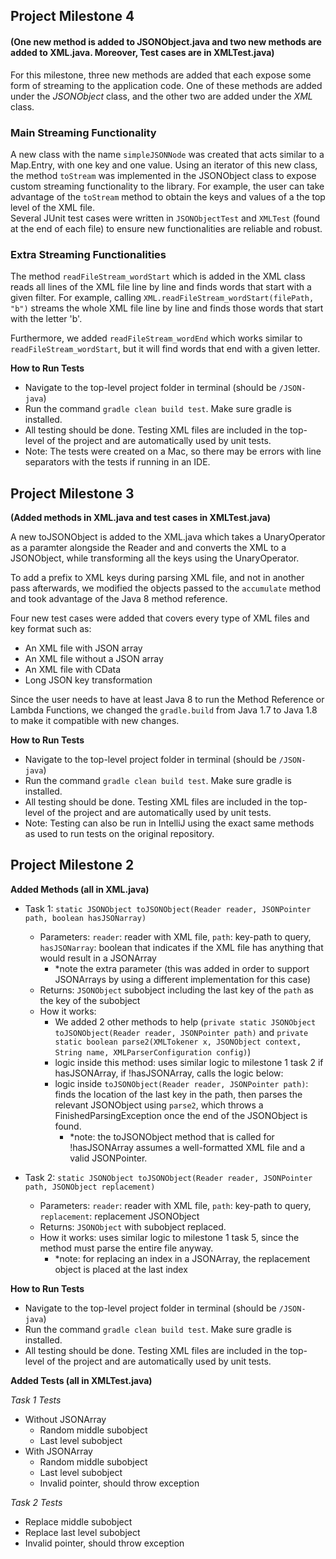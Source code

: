 ## Project Milestone 4

#### (One new method is added to JSONObject.java and two new methods are added to XML.java. Moreover, Test cases are in XMLTest.java)

For this milestone, three new methods are added that each expose some form of streaming to the application code.
One of these methods are added under the _JSONObject_ class, and the other two are added under the _XML_ class.

### Main Streaming Functionality
A new class with the name `simpleJSONNode` was created that acts similar to a Map.Entry, with one key and one value. Using an iterator of this new class, the method `toStream` was implemented in the JSONObject class to expose custom streaming functionality
to the library. For example, the user can take advantage of the `toStream` method to obtain the keys and values of a the top level of the XML file.  
Several JUnit test cases were written in `JSONObjectTest` and `XMLTest` (found at the end of each file) to ensure new functionalities are reliable and robust.


### Extra Streaming Functionalities
The method `readFileStream_wordStart` which is added in the XML class reads all lines of the XML file line by line and finds words that start with a given filter.
For example, calling `XML.readFileStream_wordStart(filePath, "b")` streams the whole XML file line by line and finds those words that start with the letter 'b'.

Furthermore, we added `readFileStream_wordEnd` which works similar to `readFileStream_wordStart`, but it will find words that end with a given letter.

**How to Run Tests**
- Navigate to the top-level project folder in terminal (should be `/JSON-java`)
- Run the command `gradle clean build test`. Make sure gradle is installed.
- All testing should be done. Testing XML files are included in the top-level of the project and are automatically used by unit tests.
- Note: The tests were created on a Mac, so there may be errors with line separators with the tests if running in an IDE.


**Project Milestone 3**
--
**(Added methods in XML.java and test cases in XMLTest.java)**

A new toJSONObject is added to the XML.java which takes a UnaryOperator as a paramter alongside the Reader and and converts the XML to a JSONObject, while transforming all the keys using the UnaryOperator.

To add a prefix to XML keys during parsing XML file, and not in another pass afterwards, we modified the objects passed to the `accumulate` method and took advantage of the Java 8 method reference.

Four new test cases were added that covers every type of XML files and key format such as:

- An XML file with JSON array
- An XML file without a JSON array
- An XML file with CData
- Long JSON key transformation

Since the user needs to have at least Java 8 to run the Method Reference or Lambda Functions, we changed the `gradle.build` from Java 1.7 to Java 1.8 to make it compatible with new changes.

**How to Run Tests**
- Navigate to the top-level project folder in terminal (should be `/JSON-java`)
- Run the command `gradle clean build test`. Make sure gradle is installed.
- All testing should be done. Testing XML files are included in the top-level of the project and are automatically used by unit tests.
- Note: Testing can also be run in IntelliJ using the exact same methods as used to run tests on the original repository.

**Project Milestone 2**
--
**Added Methods (all in XML.java)**
- Task 1: `static JSONObject toJSONObject(Reader reader, JSONPointer path, boolean hasJSONarray) `
    - Parameters: `reader`: reader with XML file, `path`: key-path to query, `hasJSONarray`: boolean that indicates if the XML file has anything that would result in a JSONArray
        - *note the extra parameter (this was added in order to support JSONArrays by using a different implementation for this case)
    - Returns: `JSONObject` subobject including the last key of the `path` as the key of the subobject
    - How it works:
        - We added 2 other methods to help (`private static JSONObject toJSONObject(Reader reader, JSONPointer path)` and `private static boolean parse2(XMLTokener x, JSONObject context, String name, XMLParserConfiguration config)`)
        - logic inside this method: uses similar logic to milestone 1 task 2 if hasJSONArray, if !hasJSONArray, calls the logic below:
        - logic inside `toJSONObject(Reader reader, JSONPointer path)`: finds the location of the last key in the path, then parses the relevant JSONObject using `parse2`, which throws a FinishedParsingException once the end of the JSONObject is found.
            - *note: the toJSONObject method that is called for !hasJSONArray assumes a well-formatted XML file and a valid JSONPointer.

- Task 2: `static JSONObject toJSONObject(Reader reader, JSONPointer path, JSONObject replacement) `
    - Parameters: `reader`: reader with XML file, `path`: key-path to query, `replacement`: replacement JSONObject
    - Returns: `JSONObject` with subobject replaced.
    - How it works: uses similar logic to milestone 1 task 5, since the method must parse the entire file anyway.
        - *note: for replacing an index in a JSONArray, the replacement object is placed at the last index

**How to Run Tests**
- Navigate to the top-level project folder in terminal (should be `/JSON-java`)
- Run the command `gradle clean build test`. Make sure gradle is installed.
- All testing should be done. Testing XML files are included in the top-level of the project and are automatically used by unit tests.

**Added Tests (all in XMLTest.java)**

_Task 1 Tests_
- Without JSONArray
    - Random middle subobject
    - Last level subobject
- With JSONArray
    - Random middle subobject
    - Last level subobject
    - Invalid pointer, should throw exception


_Task 2 Tests_
- Replace middle subobject
- Replace last level subobject
- Invalid pointer, should throw exception